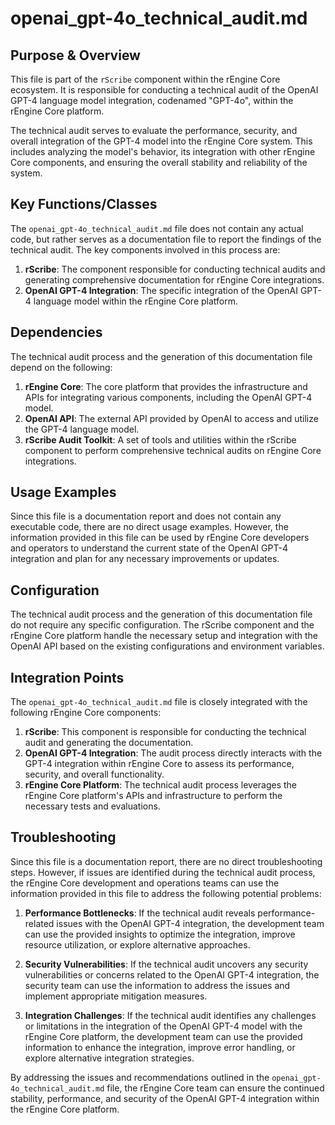 # openai_gpt-4o_technical_audit.md

## Purpose & Overview

This file is part of the `rScribe` component within the rEngine Core ecosystem. It is responsible for conducting a technical audit of the OpenAI GPT-4 language model integration, codenamed "GPT-4o", within the rEngine Core platform.

The technical audit serves to evaluate the performance, security, and overall integration of the GPT-4 model into the rEngine Core system. This includes analyzing the model's behavior, its integration with other rEngine Core components, and ensuring the overall stability and reliability of the system.

## Key Functions/Classes

The `openai_gpt-4o_technical_audit.md` file does not contain any actual code, but rather serves as a documentation file to report the findings of the technical audit. The key components involved in this process are:

1. **rScribe**: The component responsible for conducting technical audits and generating comprehensive documentation for rEngine Core integrations.
2. **OpenAI GPT-4 Integration**: The specific integration of the OpenAI GPT-4 language model within the rEngine Core platform.

## Dependencies

The technical audit process and the generation of this documentation file depend on the following:

1. **rEngine Core**: The core platform that provides the infrastructure and APIs for integrating various components, including the OpenAI GPT-4 model.
2. **OpenAI API**: The external API provided by OpenAI to access and utilize the GPT-4 language model.
3. **rScribe Audit Toolkit**: A set of tools and utilities within the rScribe component to perform comprehensive technical audits on rEngine Core integrations.

## Usage Examples

Since this file is a documentation report and does not contain any executable code, there are no direct usage examples. However, the information provided in this file can be used by rEngine Core developers and operators to understand the current state of the OpenAI GPT-4 integration and plan for any necessary improvements or updates.

## Configuration

The technical audit process and the generation of this documentation file do not require any specific configuration. The rScribe component and the rEngine Core platform handle the necessary setup and integration with the OpenAI API based on the existing configurations and environment variables.

## Integration Points

The `openai_gpt-4o_technical_audit.md` file is closely integrated with the following rEngine Core components:

1. **rScribe**: This component is responsible for conducting the technical audit and generating the documentation.
2. **OpenAI GPT-4 Integration**: The audit process directly interacts with the GPT-4 integration within rEngine Core to assess its performance, security, and overall functionality.
3. **rEngine Core Platform**: The technical audit process leverages the rEngine Core platform's APIs and infrastructure to perform the necessary tests and evaluations.

## Troubleshooting

Since this file is a documentation report, there are no direct troubleshooting steps. However, if issues are identified during the technical audit process, the rEngine Core development and operations teams can use the information provided in this file to address the following potential problems:

1. **Performance Bottlenecks**: If the technical audit reveals performance-related issues with the OpenAI GPT-4 integration, the development team can use the provided insights to optimize the integration, improve resource utilization, or explore alternative approaches.

1. **Security Vulnerabilities**: If the technical audit uncovers any security vulnerabilities or concerns related to the OpenAI GPT-4 integration, the security team can use the information to address the issues and implement appropriate mitigation measures.

1. **Integration Challenges**: If the technical audit identifies any challenges or limitations in the integration of the OpenAI GPT-4 model with the rEngine Core platform, the development team can use the provided information to enhance the integration, improve error handling, or explore alternative integration strategies.

By addressing the issues and recommendations outlined in the `openai_gpt-4o_technical_audit.md` file, the rEngine Core team can ensure the continued stability, performance, and security of the OpenAI GPT-4 integration within the rEngine Core platform.
